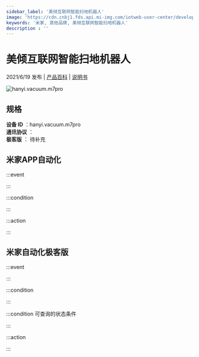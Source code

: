 ```yaml
---
sidebar_label: '美倾互联网智能扫地机器人'
image: 'https://cdn.cnbj1.fds.api.mi-img.com/iotweb-user-center/developer_1679048995829gmNbxvoL.png?GalaxyAccessKeyId=AKVGLQWBOVIRQ3XLEW&Expires=9223372036854775807&Signature=Cjm74KfUMQv4FPn0I2HyRD4+XxA='
keywords: '米家, 其他品牌, 美倾互联网智能扫地机器人'
description : ''
---
```

# 美倾互联网智能扫地机器人

2021/6/19 发布 | [产品百科](https://home.mi.com/webapp/content/baike/product/index.html?model=hanyi.vacuum.m7pro/) | [说明书](https://home.mi.com/views/introduction.html?model=hanyi.vacuum.m7pro&region=cn)

![hanyi.vacuum.m7pro](https://cdn.cnbj1.fds.api.mi-img.com/iotweb-user-center/developer_1679048995829gmNbxvoL.png?GalaxyAccessKeyId=AKVGLQWBOVIRQ3XLEW&Expires=9223372036854775807&Signature=Cjm74KfUMQv4FPn0I2HyRD4+XxA=)

## 规格  
> 
**设备 ID** ：hanyi.vacuum.m7pro  
**通讯协议** ：  
**极客版**  ： 待补充 


## 米家APP自动化  

:::event  

:::

:::condition  

:::

:::action   

:::

## 米家自动化极客版  

:::event  

:::

:::condition  

:::

:::condition 可查询的状态条件  

:::

:::action  

:::

        
